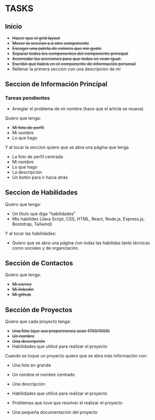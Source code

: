 # TASKS

## Inicio

* ~~Hacer que el grid layout~~
* ~~Mover la seccion a a otro componente~~ 
* ~~Escoger una paleta de colores que me guste~~
* ~~Separar todos los componentes del componente principal~~
* ~~Acomodar las secciones para que todas se vean igual.~~
* ~~Escribir qué habrá en el componente de información personal~~
* Rellenar la primera seccion con una descripcion de mí

## Seccion de Información Principal

### Tareas pendientes
* Arreglar el problema de mi nombre (hace que el article se mueva)

Quiero que tenga:
* ~~Mi foto de perfil~~
* Mi nombre
* Lo que hago

Y al tocar la seccion quiero que se abra una página que tenga
* La foto de perfil centrada
* Mi nombre
* Lo que hago
* La descripción
* Un botón para ir hacia atrás

## Seccion de Habilidades

Quiero que tenga:
* Un título que diga "habilidades"
* Mis habilides (Java Script, CSS, HTML, React, Node.js, Express.js, Bootstrap, Tailwind)

Y al tocar las habilidades:
* Quiero que se abra una página con todas las habilidas tanto técnicas como sociales y de organización.


## Sección de Contactos

Quiero que tenga:
* ~~Mi correo~~
* ~~Mi linkedin~~
* ~~Mi github~~

## Sección de Proyectos

Quiero que cada proyecto tenga:
* ~~Una foto (que sus proporciones sean 1700/1000)~~
* ~~Un nombre~~
* ~~Una descripción~~
* Habilidades que utilicé para realizar el proyecto

Cuando se toque un proyecto quiero que se abra más información con:
* Una foto en grande
* Un nombre el nombre centrado
* Una descripción
* Habilidades que utilicé para realizar el proyecto

* Problemas que tuve que resolver al realizar el proyecto
* Una pequeña documentación del proyecto
